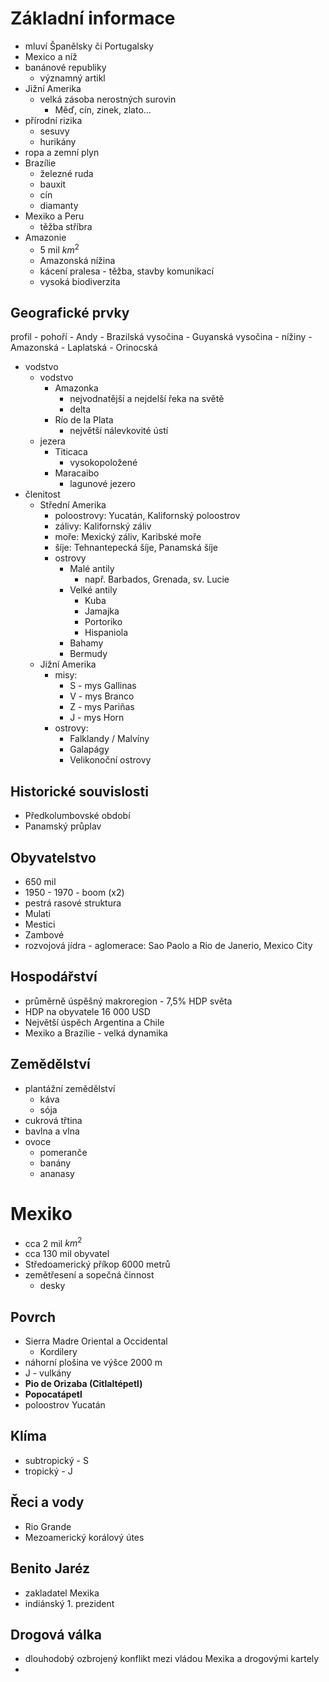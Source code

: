 # Základní informace
- mluví Španělsky či Portugalsky
- Mexico a níž
- banánové republiky
	- významný artikl
- Jižní Amerika
	- velká zásoba nerostných surovin
		- Měď, cín, zinek, zlato...
- přírodní rizika
	- sesuvy
	- hurikány
- ropa a zemní plyn
- Brazílie
	- železné ruda
	- bauxit
	- cín
	- diamanty
- Mexiko a Peru
	- těžba stříbra
- Amazonie
	- 5 mil $km^2$
	- Amazonská nížina
	- kácení pralesa - těžba, stavby komunikací
	- vysoká biodiverzita

## Geografické prvky
profil
	- pohoří
		- Andy
		- Brazilská vysočina
		- Guyanská vysočina
	- nížiny
		- Amazonská
		- Laplatská
		- Orinocská
- vodstvo
	- vodstvo
		- Amazonka
			- nejvodnatější a nejdelší řeka na světě
			- delta
		- Río de la Plata
			- největší nálevkovité ústí
	- jezera
		- Titicaca
			- vysokopoložené
		- Maracaibo
			- lagunové jezero
- členitost
	- Střední Amerika
		- poloostrovy: Yucatán, Kalifornský poloostrov
		- zálivy: Kalifornský záliv
		- moře: Mexický záliv, Karibské moře
		- šíje: Tehnantepecká šíje, Panamská šíje
		- ostrovy
			- Malé antily
				- např. Barbados, Grenada, sv. Lucie
			- Velké antily
				- Kuba
				- Jamajka
				- Portoriko
				- Hispaniola
			- Bahamy
			- Bermudy
	- Jižní Amerika
		- misy:
			- S - mys Gallinas
			- V - mys Branco
			- Z - mys Pariñas
			- J - mys Horn
		- ostrovy:
			- Falklandy / Malvíny
			- Galapágy
			- Velikonoční ostrovy

## Historické souvislosti
- Předkolumbovské období
- Panamský průplav

## Obyvatelstvo
- 650 mil
- 1950 - 1970 - boom (x2)
- pestrá rasové struktura
- Mulati
- Mestici
- Zambové
- rozvojová jídra - aglomerace: Sao Paolo a Rio de Janerio, Mexico City

## Hospodářství
- průměrně úspěšný makroregion - 7,5% HDP světa
- HDP na obyvatele 16 000 USD
- Největší úspěch Argentina a Chile
- Mexiko a Brazílie - velká dynamika

## Zemědělství
- plantážní zemědělství
	- káva
	- sója
- cukrová třtina
- bavlna a vlna
- ovoce
	- pomeranče
	- banány
	- ananasy

# Mexiko
- cca 2 mil $km^2$
- cca 130 mil obyvatel
- Středoamerický příkop 6000 metrů
- zemětřesení a sopečná činnost
	- desky

## Povrch
- Sierra Madre Oriental a Occidental
	- Kordilery
- náhorní plošina ve výšce 2000 m
- J - vulkány
- **Pio de Orizaba (Citlaltépetl)**
- **Popocatápetl**
- poloostrov Yucatán

## Klíma
- subtropický - S
- tropický - J

## Řeci a vody
- Rio Grande
- Mezoamerický korálový útes

## Benito Jaréz
- zakladatel Mexika
- indiánský 1. prezident

## Drogová válka
- dlouhodobý ozbrojený konflikt mezi vládou Mexika a drogovými kartely
- 